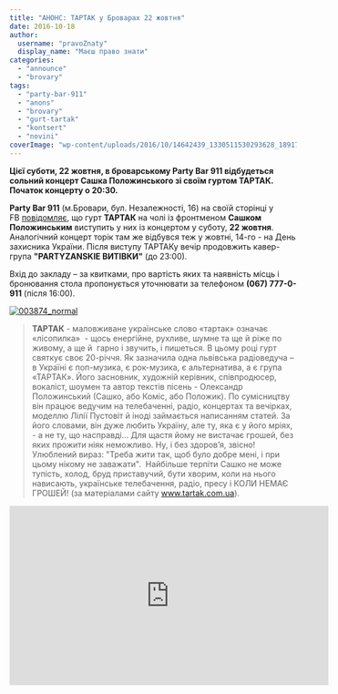 ```yaml
---
title: "АНОНС: ТАРТАК у Броварах 22 жовтня"
date: 2016-10-18
author: 
  username: "pravoZnaty"
  display_name: "Маєш право знати"
categories: 
  - "announce"
  - "brovary"
tags: 
  - "party-bar-911"
  - "anons"
  - "brovary"
  - "gurt-tartak"
  - "kontsert"
  - "novini"
coverImage: "wp-content/uploads/2016/10/14642439_1330511530293628_1891725178906616781_n.jpg"
---
```


**Цієї суботи, 22 жовтня, в броварському Party Bar 911 відбудеться сольний концерт Сашка Положинського зі своїм гуртом ТАРТАК. Початок концерту о 20:30.**

**Party Bar 911** (м.Бровари, бул. Незалежності, 16) на своїй сторінці у FB [повідомляє](https://business.facebook.com/PartyBar911/photos/a.625310917480363.1073741829.624744354203686/1330511530293628/?type=3&theater), що гурт **ТАРТАК** на чолі із фронтменом **Сашком Положинським** виступить у них із концертом у суботу, **22 жовтня**. Аналогічний концерт торік там же відбувся теж у жовтні, 14-го - на День захисника України. Після виступу ТАРТАКу вечір продовжить кавер-група **"PARTYZANSKIE ВИТІВКИ"** (до 23:00).

Вхід до закладу – за квитками, про вартість яких та наявність місць і бронювання стола пропонується уточнювати за телефоном **(067) 777-0-911** (після 16:00).

[![003874_normal](https://mpz.brovary.org/wp-content/uploads/2016/10/003874_normal.jpg)](https://mpz.brovary.org/wp-content/uploads/2016/10/003874_normal.jpg)

> **ТАРТАК** - маловживане українське слово «тартак» означає «лісопилка»  - щось енергійне, рухливе, шумне та ще й ріже по живому, а ще й  гарно і звучить, і пишеться. В цьому році гурт святкує своє 20-річчя. Як зазначила одна львівська радіоведуча – в Україні є поп-музика, є рок-музика, є альтернатива, а є група «ТАРТАК». Його засновник, художній керівник, співпродюсер, вокаліст, шоумен та автор текстів пісень - Олександр Положинський (Сашко, або Коміс, або Положик). По сумісництву він працює ведучим на телебаченні, радіо, концертах та вечірках, моделлю Лілії Пустовіт й іноді займається написанням статей. За його словами, він дуже любить Україну, але ту, яка є у його мріях, - а не ту, що насправді... Для щастя йому не вистачає грошей, без яких прожити ніяк неможливо. Ну, і без здоров’я, звісно! Улюблений вираз: "Треба жити так, щоб було добре мені, і при цьому нікому не заважати".  Найбільше терпіти Сашко не може тупість, холод, бруд приставучий, бути хворим, коли на нього нависають, українське телебачення, радіо, пресу і КОЛИ НЕМАЄ ГРОШЕЙ! (за матеріалами сайту www.tartak.com.ua).

<iframe src="https://www.youtube.com/embed/dVDq9uQaVLY" width="560" height="315" frameborder="0" allowfullscreen="allowfullscreen"></iframe>
